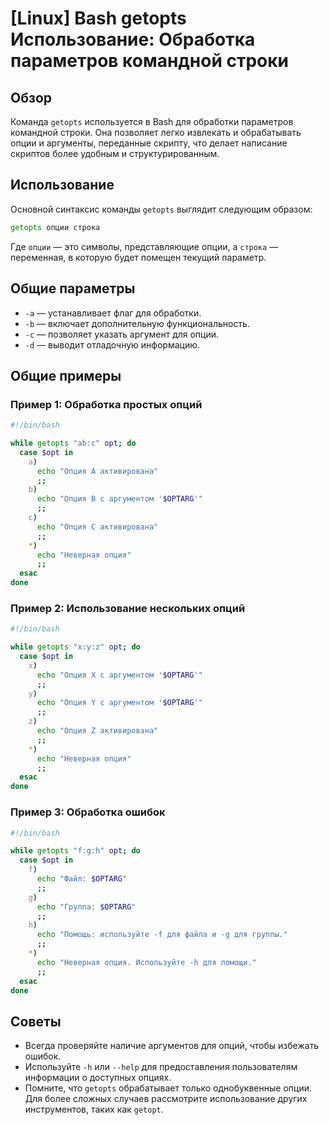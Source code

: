 # [Linux] Bash getopts Использование: Обработка параметров командной строки

## Обзор
Команда `getopts` используется в Bash для обработки параметров командной строки. Она позволяет легко извлекать и обрабатывать опции и аргументы, переданные скрипту, что делает написание скриптов более удобным и структурированным.

## Использование
Основной синтаксис команды `getopts` выглядит следующим образом:

```bash
getopts опции строка
```

Где `опции` — это символы, представляющие опции, а `строка` — переменная, в которую будет помещен текущий параметр.

## Общие параметры
- `-a` — устанавливает флаг для обработки.
- `-b` — включает дополнительную функциональность.
- `-c` — позволяет указать аргумент для опции.
- `-d` — выводит отладочную информацию.

## Общие примеры

### Пример 1: Обработка простых опций
```bash
#!/bin/bash

while getopts "ab:c" opt; do
  case $opt in
    a)
      echo "Опция A активирована"
      ;;
    b)
      echo "Опция B с аргументом '$OPTARG'"
      ;;
    c)
      echo "Опция C активирована"
      ;;
    *)
      echo "Неверная опция"
      ;;
  esac
done
```

### Пример 2: Использование нескольких опций
```bash
#!/bin/bash

while getopts "x:y:z" opt; do
  case $opt in
    x)
      echo "Опция X с аргументом '$OPTARG'"
      ;;
    y)
      echo "Опция Y с аргументом '$OPTARG'"
      ;;
    z)
      echo "Опция Z активирована"
      ;;
    *)
      echo "Неверная опция"
      ;;
  esac
done
```

### Пример 3: Обработка ошибок
```bash
#!/bin/bash

while getopts "f:g:h" opt; do
  case $opt in
    f)
      echo "Файл: $OPTARG"
      ;;
    g)
      echo "Группа: $OPTARG"
      ;;
    h)
      echo "Помощь: используйте -f для файла и -g для группы."
      ;;
    *)
      echo "Неверная опция. Используйте -h для помощи."
      ;;
  esac
done
```

## Советы
- Всегда проверяйте наличие аргументов для опций, чтобы избежать ошибок.
- Используйте `-h` или `--help` для предоставления пользователям информации о доступных опциях.
- Помните, что `getopts` обрабатывает только однобуквенные опции. Для более сложных случаев рассмотрите использование других инструментов, таких как `getopt`.
